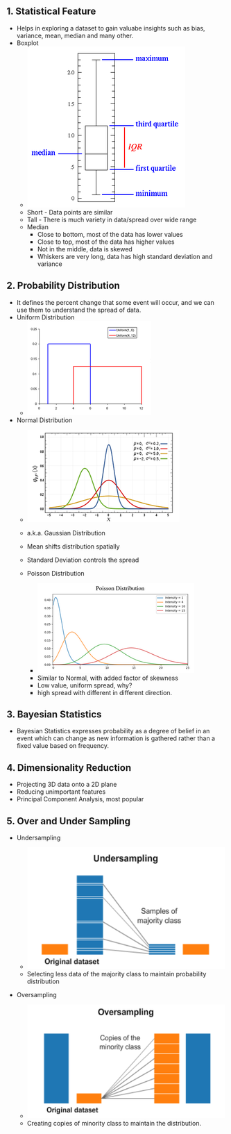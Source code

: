 ## 1. Statistical Feature
* Helps in exploring a dataset to gain valuabe insights such as bias, variance, mean, median and many other.
* Boxplot
	* ![Boxplot](Images/boxplot.gif)
	* Short - Data points are similar
	* Tall - There is much variety in data/spread over wide range
	* Median
		* Close to bottom, most of the data has lower values
		* Close to top, most of the data has higher values
		* Not in the middle, data is skewed
		* Whiskers are very long, data has high standard deviation and variance



## 2. Probability Distribution
* It defines the percent change that some event will occur, and we can use them to understand the spread of data.
* Uniform Distribution
	* ![Uniform](Images/uniform_distribution.png)
* Normal Distribution
	* ![Normal](Images/Normal_Distribution.png)
	* a.k.a. Gaussian Distribution
	* Mean shifts distribution spatially
	* Standard Deviation controls the spread

	* Poisson Distribution
		* ![Poisson](Images/Poisson_Distribution.png)
		* Similar to Normal, with added factor of skewness
		* Low value, uniform spread, why?
		* high spread with different in different direction.

## 3. Bayesian Statistics
* Bayesian Statistics expresses probability as a degree of belief in an event which can change as new information is gathered rather than a fixed value based on frequency.

## 4. Dimensionality Reduction
* Projecting 3D data onto a 2D plane
* Reducing unimportant features
* Principal Component Analysis, most popular


## 5. Over and Under Sampling
* Undersampling
	* ![undersampling](Images/undersampling.png)
	* Selecting less data of the majority class to maintain probability distribution

* Oversampling
	* ![oversampling](Images/oversampling.png)
	* Creating copies of minority class to maintain the distribution.